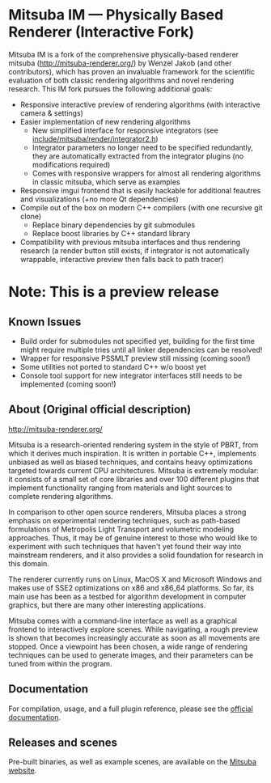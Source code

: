 Mitsuba IM — Physically Based Renderer (Interactive Fork)
=========================================================

Mitsuba IM is a fork of the comprehensive physically-based renderer mitsuba (http://mitsuba-renderer.org/) by Wenzel Jakob (and other contributors), which has proven an invaluable framework for the scientific evaluation of both classic rendering algorithms and novel rendering research. This IM fork pursues the following additional goals:

* Responsive interactive preview of rendering algorithms (with interactive camera & settings)
* Easier implementation of new rendering algorithms
	* New simplified interface for responsive integrators (see [include/mitsuba/render/integrator2.h](include/mitsuba/render/integrator2.h))
	* Integrator parameters no longer need to be specified redundantly, they are automatically extracted from the integrator plugins (no modifications required)
	* Comes with responsive wrappers for almost all rendering algorithms in classic mitsuba, which serve as examples
* Responsive imgui frontend that is easily hackable for additional feautres and visualizations (+no more Qt dependencies)
* Compile out of the box on modern C++ compilers (with one recursive git clone)
	* Replace binary dependencies by git submodules
	* Replace boost libraries by C++ standard library
* Compatibility with previous mitsuba interfaces and thus rendering research (a render button still exists, if integrator is not automatically wrappable, interactive preview then falls back to path tracer)

Note: This is a preview release
===============================

## Known Issues

* Build order for submodules not specified yet, building for the first time might require multiple tries until all linker dependencies can be resolved!
* Wrapper for responsive PSSMLT preview still missing (coming soon!)
* Some utilities not ported to standard C++ w/o boost yet
* Console tool support for new integrator interfaces still needs to be implemented (coming soon!)

## About (Original official description)

http://mitsuba-renderer.org/

Mitsuba is a research-oriented rendering system in the style of PBRT, from which it derives much inspiration. It is written in portable C++, implements unbiased as well as biased techniques, and contains heavy optimizations targeted towards current CPU architectures. Mitsuba is extremely modular: it consists of a small set of core libraries and over 100 different plugins that implement functionality ranging from materials and light sources to complete rendering algorithms.

In comparison to other open source renderers, Mitsuba places a strong emphasis on experimental rendering techniques, such as path-based formulations of Metropolis Light Transport and volumetric modeling approaches. Thus, it may be of genuine interest to those who would like to experiment with such techniques that haven't yet found their way into mainstream renderers, and it also provides a solid foundation for research in this domain.

The renderer currently runs on Linux, MacOS X and Microsoft Windows and makes use of SSE2 optimizations on x86 and x86_64 platforms. So far, its main use has been as a testbed for algorithm development in computer graphics, but there are many other interesting applications.

Mitsuba comes with a command-line interface as well as a graphical frontend to interactively explore scenes. While navigating, a rough preview is shown that becomes increasingly accurate as soon as all movements are stopped. Once a viewpoint has been chosen, a wide range of rendering techniques can be used to generate images, and their parameters can be tuned from within the program.

## Documentation

For compilation, usage, and a full plugin reference, please see the [official documentation](http://mitsuba-renderer.org/docs.html).

## Releases and scenes

Pre-built binaries, as well as example scenes, are available on the [Mitsuba website](http://mitsuba-renderer.org/download.html).
